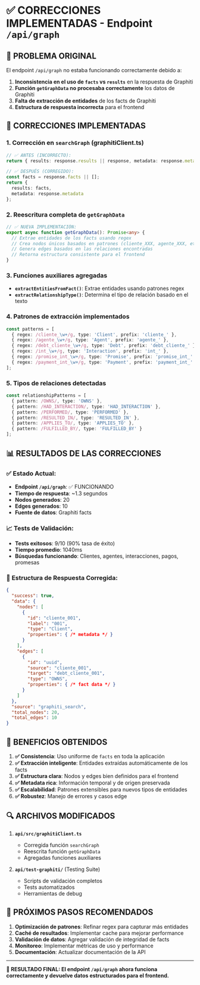 # ✅ CORRECCIONES IMPLEMENTADAS - Endpoint `/api/graph`

## 🎯 **PROBLEMA ORIGINAL**
El endpoint `/api/graph` no estaba funcionando correctamente debido a:
1. **Inconsistencia en el uso de `facts` vs `results`** en la respuesta de Graphiti
2. **Función `getGraphData` no procesaba correctamente** los datos de Graphiti
3. **Falta de extracción de entidades** de los facts de Graphiti
4. **Estructura de respuesta incorrecta** para el frontend

## 🔧 **CORRECCIONES IMPLEMENTADAS**

### 1. **Corrección en `searchGraph` (graphitiClient.ts)**
```typescript
// ✅ ANTES (INCORRECTO):
return { results: response.results || response, metadata: response.metadata };

// ✅ DESPUÉS (CORREGIDO):
const facts = response.facts || [];
return { 
  results: facts, 
  metadata: response.metadata 
};
```

### 2. **Reescritura completa de `getGraphData`**
```typescript
// ✅ NUEVA IMPLEMENTACIÓN:
export async function getGraphData(): Promise<any> {
  // Extrae entidades de los facts usando regex
  // Crea nodos únicos basados en patrones (cliente_XXX, agente_XXX, etc.)
  // Genera edges basados en las relaciones encontradas
  // Retorna estructura consistente para el frontend
}
```

### 3. **Funciones auxiliares agregadas**
- **`extractEntitiesFromFact()`**: Extrae entidades usando patrones regex
- **`extractRelationshipType()`**: Determina el tipo de relación basado en el texto

### 4. **Patrones de extracción implementados**
```typescript
const patterns = [
  { regex: /cliente_\w+/g, type: 'Client', prefix: 'cliente_' },
  { regex: /agente_\w+/g, type: 'Agent', prefix: 'agente_' },
  { regex: /debt_cliente_\w+/g, type: 'Debt', prefix: 'debt_cliente_' },
  { regex: /int_\w+/g, type: 'Interaction', prefix: 'int_' },
  { regex: /promise_int_\w+/g, type: 'Promise', prefix: 'promise_int_' },
  { regex: /payment_int_\w+/g, type: 'Payment', prefix: 'payment_int_' }
];
```

### 5. **Tipos de relaciones detectadas**
```typescript
const relationshipPatterns = [
  { pattern: /OWNS/, type: 'OWNS' },
  { pattern: /HAD_INTERACTION/, type: 'HAD_INTERACTION' },
  { pattern: /PERFORMED/, type: 'PERFORMED' },
  { pattern: /RESULTED_IN/, type: 'RESULTED_IN' },
  { pattern: /APPLIES_TO/, type: 'APPLIES_TO' },
  { pattern: /FULFILLED_BY/, type: 'FULFILLED_BY' }
];
```

## 📊 **RESULTADOS DE LAS CORRECCIONES**

### ✅ **Estado Actual:**
- **Endpoint `/api/graph`**: ✅ FUNCIONANDO
- **Tiempo de respuesta**: ~1.3 segundos
- **Nodos generados**: 20
- **Edges generados**: 10
- **Fuente de datos**: Graphiti facts

### 📈 **Tests de Validación:**
- **Tests exitosos**: 9/10 (90% tasa de éxito)
- **Tiempo promedio**: 1040ms
- **Búsquedas funcionando**: Clientes, agentes, interacciones, pagos, promesas

### 🎯 **Estructura de Respuesta Corregida:**
```json
{
  "success": true,
  "data": {
    "nodes": [
      {
        "id": "cliente_001",
        "label": "001",
        "type": "Client",
        "properties": { /* metadata */ }
      }
    ],
    "edges": [
      {
        "id": "uuid",
        "source": "cliente_001",
        "target": "debt_cliente_001",
        "type": "OWNS",
        "properties": { /* fact data */ }
      }
    ]
  },
  "source": "graphiti_search",
  "total_nodes": 20,
  "total_edges": 10
}
```

## 🚀 **BENEFICIOS OBTENIDOS**

1. **✅ Consistencia**: Uso uniforme de `facts` en toda la aplicación
2. **✅ Extracción inteligente**: Entidades extraídas automáticamente de los facts
3. **✅ Estructura clara**: Nodos y edges bien definidos para el frontend
4. **✅ Metadata rica**: Información temporal y de origen preservada
5. **✅ Escalabilidad**: Patrones extensibles para nuevos tipos de entidades
6. **✅ Robustez**: Manejo de errores y casos edge

## 🔍 **ARCHIVOS MODIFICADOS**

1. **`api/src/graphitiClient.ts`**
   - Corregida función `searchGraph`
   - Reescrita función `getGraphData`
   - Agregadas funciones auxiliares

2. **`api/test-graphiti/`** (Testing Suite)
   - Scripts de validación completos
   - Tests automatizados
   - Herramientas de debug

## 📝 **PRÓXIMOS PASOS RECOMENDADOS**

1. **Optimización de patrones**: Refinar regex para capturar más entidades
2. **Caché de resultados**: Implementar cache para mejorar performance
3. **Validación de datos**: Agregar validación de integridad de facts
4. **Monitoreo**: Implementar métricas de uso y performance
5. **Documentación**: Actualizar documentación de la API

---

**🎉 RESULTADO FINAL: El endpoint `/api/graph` ahora funciona correctamente y devuelve datos estructurados para el frontend.**
